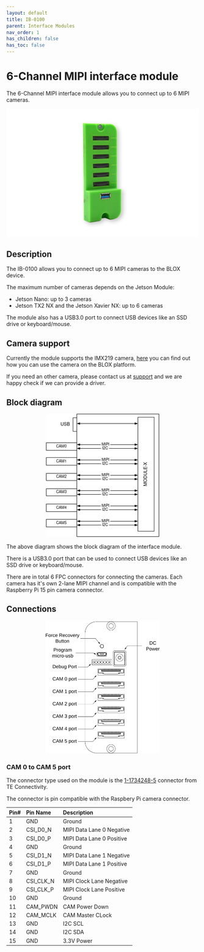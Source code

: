 ```yaml
---
layout: default
title: IB-0100
parent: Interface Modules
nav_order: 1
has_children: false
has_toc: false
---
```



# 6-Channel MIPI interface module

The 6-Channel MIPI interface module allows you to connect up to 6 MIPI cameras.

<p align="center">
<img src="/assets/images/pages/interface-blox/IB-0100/IB-0100.png">
</p>

## Description

The IB-0100 allows you to connect up to 6 MIPI cameras to the BLOX device. 

The maximum number of cameras depends on the Jetson Module: 
* Jetson Nano: up to 3 cameras
* Jetson TX2 NX and the Jetson Xavier NX: up to 6 cameras

The module also has a USB3.0 port to connect USB devices like an SSD drive or keyboard/mouse.

## Camera support

Currently the module supports the IMX219 camera, [here](/pages/interface-modules/6-channel-mipi/imx219.html) you can find out how you can use the camera on the BLOX platform.

If you need an other camera, please contact us at [support](mailto:support@ai-blox.com?subject=[Docs]%20Camera%20driver%20request) and we are happy check if we can provide a driver.

## Block diagram

<p align="center">
<img src="/assets/images/pages/interface-blox/IB-0100/IB-0100-BlockDiagram.png">
</p>

The above diagram shows the block diagram of the interface module. 

There is a USB3.0 port that can be used to connect USB devices like an SSD drive or keyboard/mouse.

There are in total 6 FPC connectors for connecting the cameras. 
Each camera has it's own 2-lane MIPI channel and is compatible with the Raspberry Pi 15 pin camera connector. 



## Connections

<p align="center">
<img src="/assets/images/pages/interface-blox/IB-0100/IB-0100%20Connections.svg" width="300">
</p>

### CAM 0 to CAM 5 port 

The connector type used on the module is the [1-1734248-5](https://www.te.com/usa-en/product-1-1734248-5.html?te_campaign=oct_glo_manufacturer&elqCampaignId=26136&te_bu=Cor&te_type=other) connector from TE Connectivity.

The connector is pin compatible with the Raspbery Pi camera connector. 

| Pin# | Pin Name  | Description               |
|:-----|:----------|:--------------------------|
| 1    | GND       | Ground                    |
| 2    | CSI_D0_N  | MIPI Data Lane 0 Negative |
| 3    | CSI_D0_P  | MIPI Data Lane 0 Positive |
| 4    | GND       | Ground                    |
| 5    | CSI_D1_N  | MIPI Data Lane 1 Negative |
| 6    | CSI_D1_P  | MIPI Data Lane 1 Positive |
| 7    | GND       | Ground                    |
| 8    | CSI_CLK_N | MIPI Clock Lane Negative  |
| 9    | CSI_CLK_P | MIPI Clock Lane Positive  |
| 10   | GND       | Ground                    |
| 11   | CAM_PWDN  | CAM Power Down            |
| 12   | CAM_MCLK  | CAM Master CLock          |
| 13   | GND       | I2C SCL                   |
| 14   | GND       | I2C SDA                   |
| 15   | GND       | 3.3V Power                |

